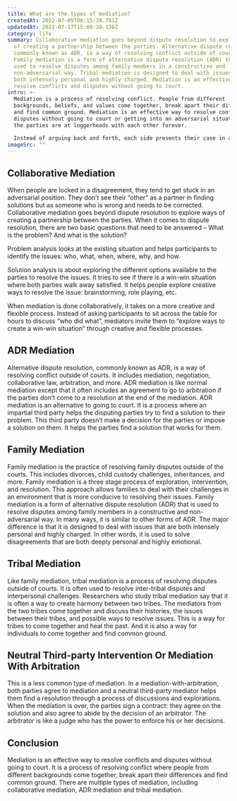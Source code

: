 ```yaml
---
title: What are the types of mediation?
createdAt: 2022-07-09T06:15:38.781Z
updatedAt: 2022-07-17T15:00:30.136Z
category: life
summary: Collaborative mediation goes beyond dispute resolution to explore ways
  of creating a partnership between the parties. Alternative dispute resolution,
  commonly known as ADR, is a way of resolving conflict outside of courts.
  Family mediation is a form of alternative dispute resolution (ADR) that is
  used to resolve disputes among family members in a constructive and
  non-adversarial way. Tribal mediation is designed to deal with issues that are
  both intensely personal and highly charged. Mediation is an effective way to
  resolve conflicts and disputes without going to court.
intro: >-
  Mediation is a process of resolving conflict. People from different
  backgrounds, beliefs, and values come together, break apart their differences
  and find common ground. Mediation is an effective way to resolve conflicts and
  disputes without going to court or getting into an adversarial situation where
  the parties are at loggerheads with each other forever.

  Instead of arguing back and forth, each side presents their case in a neutral environment. The mediator facilitates conversations by guiding participants through a series of questions and processes that lead to resolution. What we call mediation isn’t one single process but many variations of it. They can be broadly categorized into three types – Collaborative mediation, ADR (alternative dispute resolution) mediation or neutral third-party intervention; Family or couple mediation; And Tribal mediation.
imageSrc: ""
---
```


## Collaborative Mediation

When people are locked in a disagreement, they tend to get stuck in an adversarial position. They don’t see their “other” as a partner in finding solutions but as someone who is wrong and needs to be corrected. Collaborative mediation goes beyond dispute resolution to explore ways of creating a partnership between the parties.
When it comes to dispute resolution, there are two basic questions that need to be answered – What is the problem? And what is the solution?

Problem analysis looks at the existing situation and helps participants to identify the issues: who, what, when, where, why, and how.

Solution analysis is about exploring the different options available to the parties to resolve the issues. It tries to see if there is a win-win situation where both parties walk away satisfied. It helps people explore creative ways to resolve the issue: brainstorming, role playing, etc.

When mediation is done collaboratively, it takes on a more creative and flexible process. Instead of asking participants to sit across the table for hours to discuss “who did what”, mediators invite them to “explore ways to create a win-win situation” through creative and flexible processes.

## ADR Mediation

Alternative dispute resolution, commonly known as ADR, is a way of resolving conflict outside of courts. It includes mediation, negotiation, collaborative law, arbitration, and more. ADR mediation is like normal mediation except that it often includes an agreement to go to arbitration if the parties don’t come to a resolution at the end of the mediation.
ADR mediation is an alternative to going to court. It is a process where an impartial third party helps the disputing parties try to find a solution to their problem. This third party doesn’t make a decision for the parties or impose a solution on them. It helps the parties find a solution that works for them.

## Family Mediation

Family mediation is the practice of resolving family disputes outside of the courts. This includes divorces, child custody challenges, inheritances, and more.
Family mediation is a three stage process of exploration, intervention, and resolution. This approach allows families to deal with their challenges in an environment that is more conducive to resolving their issues.
Family mediation is a form of alternative dispute resolution (ADR) that is used to resolve disputes among family members in a constructive and non-adversarial way. In many ways, it is similar to other forms of ADR. The major difference is that it is designed to deal with issues that are both intensely personal and highly charged. In other words, it is used to solve disagreements that are both deeply personal and highly emotional.

## Tribal Mediation

Like family mediation, tribal mediation is a process of resolving disputes outside of courts. It is often used to resolve inter-tribal disputes and interpersonal challenges.
Researchers who study tribal mediation say that it is often a way to create harmony between two tribes. The mediators from the two tribes come together and discuss their histories, the issues between their tribes, and possible ways to resolve issues.
This is a way for tribes to come together and heal the past. And it is also a way for individuals to come together and find common ground.

## Neutral Third-party Intervention Or Mediation With Arbitration

This is a less common type of mediation. In a mediation-with-arbitration, both parties agree to mediation and a neutral third-party mediator helps them find a resolution through a process of discussions and explorations.
When the mediation is over, the parties sign a contract: they agree on the solution and also agree to abide by the decision of an arbitrator. The arbitrator is like a judge who has the power to enforce his or her decisions.

## Conclusion

Mediation is an effective way to resolve conflicts and disputes without going to court. It is a process of resolving conflict where people from different backgrounds come together, break apart their differences and find common ground. There are multiple types of mediation, including collaborative mediation, ADR mediation and tribal mediation.
